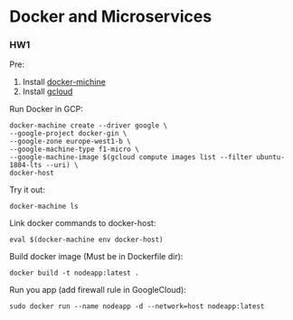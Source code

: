 # Docker and Microservices

### HW1
Pre:
1. Install [docker-michine](https://docs.docker.com/machine/install-machine/)
2. Install [gcloud](https://cloud.google.com/sdk/)

Run Docker in GCP:

```
docker-machine create --driver google \
--google-project docker-gin \
--google-zone europe-west1-b \
--google-machine-type f1-micro \
--google-machine-image $(gcloud compute images list --filter ubuntu-1804-lts --uri) \
docker-host
```

Try it out:

```
docker-machine ls
```
Link docker commands to docker-host:
```
eval $(docker-machine env docker-host)
```
Build docker image (Must be in Dockerfile dir):
```
docker build -t nodeapp:latest .
```
Run you app (add firewall rule in GoogleCloud):
```
sudo docker run --name nodeapp -d --network=host nodeapp:latest 
```

